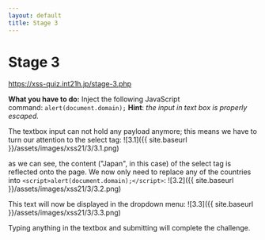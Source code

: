 ```yaml
---
layout: default
title: Stage 3
---
```



# Stage 3
https://xss-quiz.int21h.jp/stage-3.php


**What you have to do:** 
Inject the following JavaScript command: `alert(document.domain);`
**Hint**: *the input in text box is properly escaped.*

The textbox input can not hold any payload anymore; this means we have to turn our attention to the select tag:
![3.1]({{ site.baseurl }}/assets/images/xss21/3/3.1.png)

as we can see, the content ("Japan", in this case) of the select tag is reflected onto the page. We now only need to replace any of the countries into `<script>alert(document.domain);</script>`:
![3.2]({{ site.baseurl }}/assets/images/xss21/3/3.2.png)


This text will now be displayed in the dropdown menu:
![3.3]({{ site.baseurl }}/assets/images/xss21/3/3.3.png)


Typing anything in the textbox and submitting will complete the challenge.